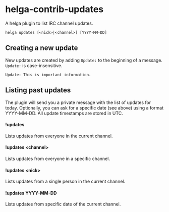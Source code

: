 helga-contrib-updates
=====================

A helga plugin to list IRC channel updates.

    helga updates [<nick>|<channel>] [YYYY-MM-DD]


## Creating a new update

New updates are created by adding ```Update:``` to the beginning of a message.
```Update:``` is case-insensitive.

    Update: This is important information.


## Listing past updates

The plugin will send you a private message with the list of updates for today.
Optionally, you can ask for a specific date (see above) using a format YYYY-MM-DD.
All update timestamps are stored in UTC.

#### !updates
Lists updates from everyone in the current channel.

#### !updates &lt;channel&gt;
Lists updates from everyone in a specific channel.

#### !updates &lt;nick&gt;
Lists updates from a single person in the current channel.

#### !updates YYYY-MM-DD
Lists updates from specific date of the current channel.
